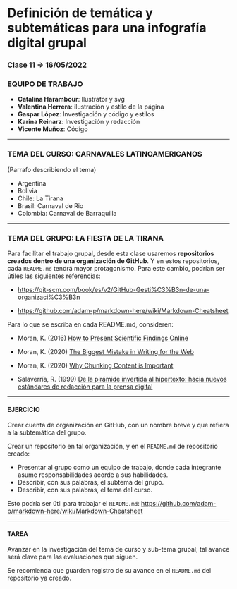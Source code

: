 # Definición de temática y subtemáticas para una infografía digital grupal

###  Clase 11 → 16/05/2022

### EQUIPO DE TRABAJO
- **Catalina Harambour**: Ilustrator y svg
- **Valentina Herrera**: ilustración y estilo de la página
- **Gaspar López**: Investigación y código y estilos
- **Karina Reinarz**: Investigación y redacción
- **Vicente Muñoz**: Código

- - - - - - - -

### TEMA DEL CURSO: CARNAVALES LATINOAMERICANOS
(Parrafo describiendo el tema)
- Argentina
- Bolivia
- Chile: La Tirana
- Brasil: Carnaval de Rio
- Colombia: Carnaval de Barraquilla

- - - - - - - -

### TEMA DEL GRUPO: LA FIESTA DE LA TIRANA

Para facilitar el trabajo grupal, desde esta clase usaremos **repositorios creados dentro de una organización de GitHub**. Y en estos repositorios, cada `README.md` tendrá mayor protagonismo. Para este cambio, podrían ser útiles las siguientes referencias:

- https://git-scm.com/book/es/v2/GitHub-Gesti%C3%B3n-de-una-organizaci%C3%B3n

- https://github.com/adam-p/markdown-here/wiki/Markdown-Cheatsheet

Para lo que se escriba en cada README.md, consideren:

- Moran, K. (2016) [How to Present Scientific Findings Online](https://www.nngroup.com/articles/scientific-findings-online/)

- Moran, K. (2020) [The Biggest Mistake in Writing for the Web](https://www.nngroup.com/videos/biggest-mistake-writing-web/)

- Moran, K. (2020) [Why Chunking Content is Important](https://www.nngroup.com/videos/chunking/)

- Salaverría, R. (1999) [De la pirámide invertida al hipertexto: hacia nuevos estándares de redacción para la prensa digital](https://dadun.unav.edu/bitstream/10171/5186/4/de_la_piramide_invertida_al_hipertexto.pdf)

- - - - - - - -

#### EJERCICIO

Crear cuenta de organización en GitHub, con un nombre breve y que refiera a la subtemática del grupo. 

Crear un repositorio en tal organización, y en el `README.md` de repositorio creado: 

- Presentar al grupo como un equipo de trabajo, donde cada integrante asume responsabilidades acorde a sus habilidades.
- Describir, con sus palabras, el subtema del grupo. 
- Describir, con sus palabras, el tema del curso.

Esto podría ser útil para trabajar el `README.md`: https://github.com/adam-p/markdown-here/wiki/Markdown-Cheatsheet

- - - - - - - -

#### TAREA

Avanzar en la investigación del tema de curso y sub-tema grupal; tal avance será clave para las evaluaciones que siguen.

Se recomienda que guarden registro de su avance en el `README.md` del repositorio ya creado.

